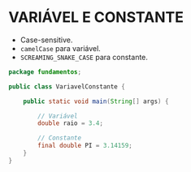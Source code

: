 # VARIÁVEL E CONSTANTE

* Case-sensitive.
* `camelCase` para variável.
* `SCREAMING_SNAKE_CASE` para constante.

```java
package fundamentos;

public class VariavelConstante {

    public static void main(String[] args) {

        // Variável
        double raio = 3.4;

        // Constante
        final double PI = 3.14159;
    }
}
```
